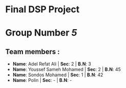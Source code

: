 # Final DSP Project
# Group Number _**5**_
## Team members :
- **Name**: Adel Refat Ali | **Sec**: 2 | **B.N**: 3 
- **Name**: Youssef Sameh Mohamed | **Sec**: 2 | **B.N**: 45
- **Name**: Sondos Mohamed | **Sec**: 1 | **B.N**: 42
- **Name**: Polin | **Sec**: - | **B.N**: -